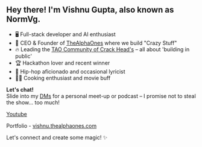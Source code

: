 ## Hey there! I'm Vishnu Gupta, also known as NormVg.

- 🖥️ Full-stack developer and AI enthusiast
- 🚀 CEO & Founder of [TheAlphaOnes](https://thealphaones.com/) where we build "Crazy Stuff"
- 🔥 Leading the [TAO Community of Crack Head's](https://discord.com/invite/nbrFDHmsK3) – all about 'building in public'
- 🏆 Hackathon lover and recent winner
- 🎤 Hip-hop aficionado and occasional lyricist
- 👨‍🍳 Cooking enthusiast and movie buff

**Let's chat!**  
Slide into my [DMs](https://discordapp.com/users/943907992145911818) for a personal meet-up or podcast – I promise not to steal the show... too much!

[Youtube](https://www.youtube.com/channel/UCsinLbU3PsEULfRTSKsKQUg)

Portfolio - [vishnu.thealphaones.com](https://vishnu.thealphaones.com)

Let's connect and create some magic! ✨
